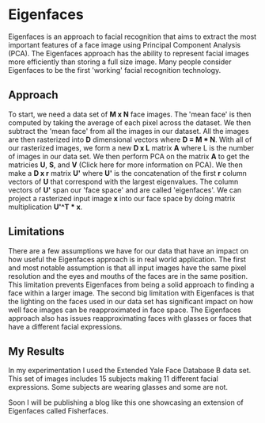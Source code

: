 # Eigenfaces
Eigenfaces is an approach to facial recognition that aims to extract the most important features of a face image using Principal Component Analysis (PCA). The Eigenfaces approach has the ability to represent facial images more efficiently than storing a full size image. Many people consider Eigenfaces to be the first 'working' facial recognition technology.

## Approach
To start, we need a data set of **M x N** face images. The 'mean face' is then computed by taking the average of each pixel across the dataset. We then subtract the 'mean face' from all the images in our dataset. All the images are then rasterized into  **D** dimensional vectors where **D = M * N**. With all of our rasterized images, we form a new **D x L** matrix **A** where L is the number of images in our data set. We then perform PCA on the matrix **A** to get the matricies **U**, **S**, and **V** (Click here for more information on PCA). We then make a **D x r** matrix **U'** where **U'** is the concatenation of the first **r** column vectors of **U** that correspond with the largest eigenvalues. The column vectors of **U'** span our 'face space' and are called 'eigenfaces'. We can project a rasterized input image **x** into our face space by doing matrix multiplication **U'^T * x**.

## Limitations
There are a few assumptions we have for our data that have an impact on how useful the Eigenfaces approach is in real world application. The first and most notable assumption is that all input images have the same pixel resolution and the eyes and mouths of the faces are in the same position. This limitation prevents Eigenfaces from being a solid approach to finding a face within a larger image. The second big limitation with Eigenfaces is that the lighting on the faces used in our data set has significant impact on how well face images can be reapproximated in face space. The Eigenfaces approach also has issues reapproximating faces with glasses or faces that have a different facial expressions.

## My Results
In my experimentation I used the Extended Yale Face Database B data set. This set of images includes 15 subjects making 11 different facial expressions. Some subjects are wearing glasses and some are not.



Soon I will be publishing a blog like this one showcasing an extension of Eigenfaces called Fisherfaces.
